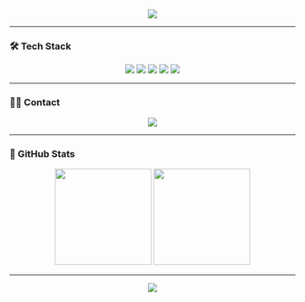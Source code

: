 <div align="center">
  <img src="https://capsule-render.vercel.app/api?type=waving&color=gradient&height=180&text=🐤%20Hi,%20I'm%20Minjun!&fontAlignY=35&fontColor=ffffff&fontSize=45&desc=Developer%20&%20System%20Researcher&descAlignY=60" />
</div>

---

### 🛠️ Tech Stack  
<div align="center">
  <img src="https://img.shields.io/badge/C-A8B9CC?style=for-the-badge&logo=C&logoColor=white">
  <img src="https://img.shields.io/badge/C++-00599C?style=for-the-badge&logo=C%2B%2B&logoColor=white">
  <img src="https://img.shields.io/badge/Java-007396?style=for-the-badge&logo=Java&logoColor=white">
  <img src="https://img.shields.io/badge/Python-3776AB?style=for-the-badge&logo=Python&logoColor=white">
  <img src="https://img.shields.io/badge/Linux-FCC624?style=for-the-badge&logo=Linux&logoColor=black">
</div>

---

### 🧑‍💻 Contact
<div align="center">
  <a href="mailto:alswns834@g.skku.edu">
    <img src="https://img.shields.io/badge/Gmail-EA4335?style=for-the-badge&logo=Gmail&logoColor=white">
  </a>
</div>

---

### 🏅 GitHub Stats
<div align="center">
  <img height="170" src="https://github-readme-stats.vercel.app/api?username=bmj4004&show_icons=true&bg_color=30,6dd5ed,cc2b5e&title_color=ffffff&text_color=ffffff&icon_color=ffffff" />
  <img height="170" src="https://github-readme-stats.vercel.app/api/top-langs/?username=bmj4004&layout=compact&bg_color=30,6dd5ed,cc2b5e&title_color=ffffff&text_color=ffffff" />
</div>

---

<div align="center">
  <img src="https://capsule-render.vercel.app/api?type=waving&color=gradient&height=120&section=footer" />
</div>
